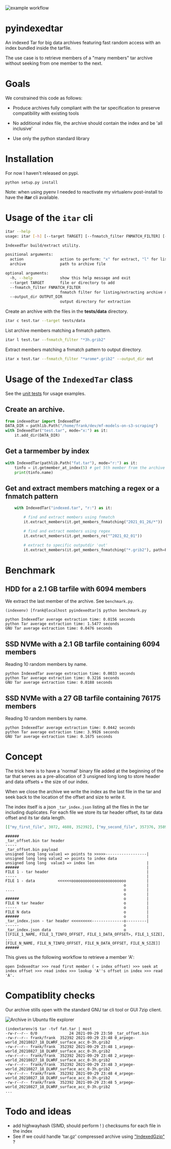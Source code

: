 ![example workflow](https://github.com/colon3ltocard/pyindexedtar/actions/workflows/build.yml/badge.svg)
# pyindexedtar

An indexed Tar for big data archives featuring fast random access with an index bundled inside the tarfile.

The use case is to retrieve members of a "many members" tar archive without seeking
from one member to the next.

# Goals

We constrained this code as follows:

* Produce archives fully compliant with the tar specification to
preserve compatibility with existing tools

* No additional index file, the archive should contain the index and be 'all inclusive'

* Use only the python standard library

# Installation

For now I haven't released on pypi.

```
python setup.py install
```

Note: when using pyenv I needed to reactivate my virtualenv post-install to have the **itar** cli available.

# Usage of the `itar` cli

```bash
itar --help
usage: itar [-h] [--target TARGET] [--fnmatch_filter FNMATCH_FILTER] [--output_dir OUTPUT_DIR] action archive

IndexedTar build/extract utility.

positional arguments:
  action                action to perform: "x" for extract, "l" for listing, "c" for create, "a" for append
  archive               path to archive file

optional arguments:
  -h, --help            show this help message and exit
  --target TARGET       file or directory to add
  --fnmatch_filter FNMATCH_FILTER
                        fnmatch filter for listing/extracting archive members
  --output_dir OUTPUT_DIR
                        output directory for extraction
```

Create an archive  with the files in the **tests/data** directory.

```bash
itar c test.tar --target tests/data
```

List archive members matching a fnmatch pattern.

```bash
itar l test.tar --fnmatch_filter "*3h.grib2"
```

Extract members matching a fnmatch pattern to output directory.

```bash
itar x test.tar --fnmatch_filter "*arome*.grib2" --output_dir out
```

# Usage of the `IndexedTar` class

See the [unit tests](https://github.com/colon3ltocard/pyindexedtar/blob/master/tests/test_indexedtar.py) for usage examples.

## Create an archive.

```python
from indexedtar import IndexedTar
DATA_DIR = pathlib.Path("/home/frank/dev/mf-models-on-s3-scraping")
with IndexedTar("test.tar", mode="x:") as it:
    it.add_dir(DATA_DIR)
```
## Get a tarmember by index

```python
with IndexedTar(pathlib.Path("fat.tar"), mode="r:") as it:
    tinfo = it.getmember_at_index(5) # get 5th member from the archive
    print(tinfo.name)
```

## Get and extract members matching a regex or a fnmatch pattern

```python
    with IndexedTar("indexed.tar", "r:") as it:

        # find and extract members using fnmatch
        it.extract_members(it.get_members_fnmatching("2021_01_26/*"))

        # find and extract members using regex
        it.extract_members(it.get_members_re("^2021_02_01"))

        # extract to specific outputdir 'out'
        it.extract_members(it.get_members_fnmatching("*.grib2"), path=Path("out"))
```

# Benchmark

## HDD for a 2.1 GB tarfile with 6094 members

We extract the last member of the archive. See `benchmark.py`.

```
(indexenv) [frank@localhost pyindexedtar]$ python benchmark.py 

python IndexedTar average extraction time: 0.0156 seconds
python Tar average extraction time: 1.5477 seconds
GNU Tar average extraction time: 0.0476 seconds

```
## SSD NVMe with a 2.1 GB tarfile containing 6094 members

Reading 10 random members by name.

```
python IndexedTar average extraction time: 0.0033 seconds
python Tar average extraction time: 0.3216 seconds
GNU Tar average extraction time: 0.0188 seconds
```


## SSD NVMe with a 27 GB tarfile containing 76175 members

Reading 10 random members by name.

```
python IndexedTar average extraction time: 0.0442 seconds
python Tar average extraction time: 3.9926 seconds
GNU Tar average extraction time: 0.1675 seconds
```

# Concept

The trick here is to have a 'normal' binary file
added at the beginning of the tar that serves as a
pre-allocation of 3 unsigned long long to
store header and data offsets + the size of our index.

When we close the archive we write the index
as the last file in the tar and seek back to the
location of the offset and size to write it.

The index itself is a json `_tar_index.json` listing
all the files in the tar including duplicates. For each file we
store its tar header offset, its tar data offset and
its tar data length.

```json
[["my_first_file", 3072, 4608, 352392], ["my_second_file", 357376, 358912, 352392], ["my_third_file", 711680, 713216, 352392]]
```

```
######
_tar_offset.bin tar header
-----
_tar_offset.bin payload
unsigned long long value1 => points to >>>>>------------------|
unsigned long long value2 => points to index data
unsigned long long  value3 => index len                       |
######                                                        |
FILE 1 - tar header                                           |
-----                                                         |
FILE 1 - data          <<<<<<oooooooooooooooooooooooo         |
                                                    o         |
....                                                o         |
                                                    o         |
######                                              o         |
FILE N tar header                                   o         |
-----                                               o         |
FILE N data                                         o         |
######                                              o         |
_tar_index.json - tar header <<<<<<<<<--------------o---------|
------                                              o
_tar_index.json data                                o
[[FILE_1_NAME, FILE_1_TINFO_OFFSET, FILE_1_DATA_OFFSET>, FILE_1_SIZE],
...
[FILE_N_NAME, FILE_N_TINFO_OFFSET, FILE_N_DATA_OFFSET, FILE_N_SIZE]]
######
```

This gives us the following workflow to retrieve a member 'A':
```
open Indexedtar >>> read first member ( = index offset) >>> seek at index offset >>> read index >>> lookup 'A''s offset in index >>> read 'A'.
```

# Compatiblity checks

Our archive stills open with the standard GNU tar cli tool or GUI 7zip client.

![Archive in Ubuntu file explorer](docs/imgs/archive_in_file_explorer.png)

```
(indextarenv)$ tar -tvf fat.tar | most
-rw-r--r-- 0/0              24 2021-09-29 23:50 _tar_offset.bin
-rw-r--r-- frank/frank  352392 2021-09-29 23:48 0_arpege-world_20210827_18_DLWRF_surface_acc_0-3h.grib2
-rw-r--r-- frank/frank  352392 2021-09-29 23:48 1_arpege-world_20210827_18_DLWRF_surface_acc_0-3h.grib2
-rw-r--r-- frank/frank  352392 2021-09-29 23:48 2_arpege-world_20210827_18_DLWRF_surface_acc_0-3h.grib2
-rw-r--r-- frank/frank  352392 2021-09-29 23:48 3_arpege-world_20210827_18_DLWRF_surface_acc_0-3h.grib2
-rw-r--r-- frank/frank  352392 2021-09-29 23:48 4_arpege-world_20210827_18_DLWRF_surface_acc_0-3h.grib2
-rw-r--r-- frank/frank  352392 2021-09-29 23:48 5_arpege-world_20210827_18_DLWRF_surface_acc_0-3h.grib2
...
```

# Todo and ideas

* add highwayhash (SIMD, should perform ! ) checksums for each file in the index
* See if we could handle 'tar.gz' compressed archive using ["IndexedGzip"]("https://github.com/pauldmccarthy/indexed_gzip") ?